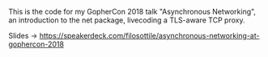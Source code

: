 This is the code for my GopherCon 2018 talk "Asynchronous Networking",
an introduction to the net package, livecoding a TLS-aware TCP proxy.

Slides → https://speakerdeck.com/filosottile/asynchronous-networking-at-gophercon-2018
